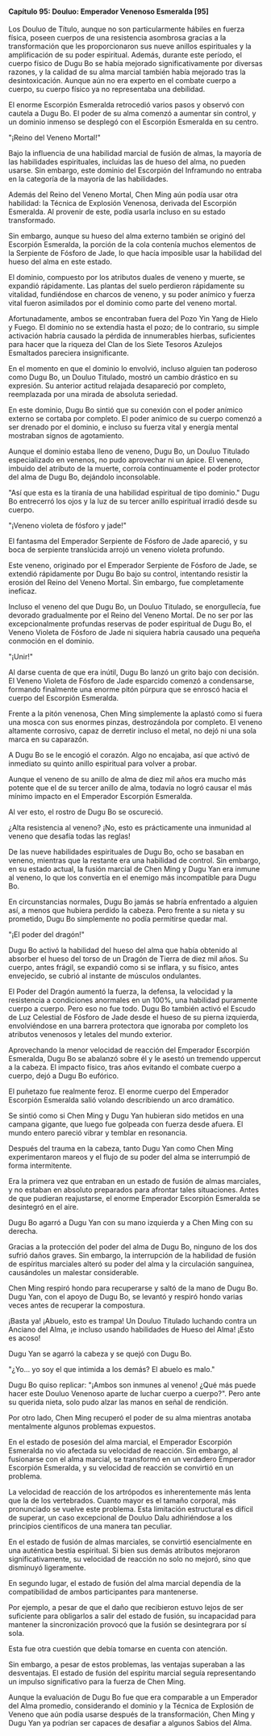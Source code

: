 
#### Capítulo 95: Douluo: Emperador Venenoso Esmeralda [95]

Los Douluo de Título, aunque no son particularmente hábiles en fuerza física, poseen cuerpos de una resistencia asombrosa gracias a la transformación que les proporcionaron sus nueve anillos espirituales y la amplificación de su poder espiritual. Además, durante este período, el cuerpo físico de Dugu Bo se había mejorado significativamente por diversas razones, y la calidad de su alma marcial también había mejorado tras la desintoxicación. Aunque aún no era experto en el combate cuerpo a cuerpo, su cuerpo físico ya no representaba una debilidad.

El enorme Escorpión Esmeralda retrocedió varios pasos y observó con cautela a Dugu Bo. El poder de su alma comenzó a aumentar sin control, y un dominio inmenso se desplegó con el Escorpión Esmeralda en su centro.

"¡Reino del Veneno Mortal!"

Bajo la influencia de una habilidad marcial de fusión de almas, la mayoría de las habilidades espirituales, incluidas las de hueso del alma, no pueden usarse. Sin embargo, este dominio del Escorpión del Inframundo no entraba en la categoría de la mayoría de las habilidades.

Además del Reino del Veneno Mortal, Chen Ming aún podía usar otra habilidad: la Técnica de Explosión Venenosa, derivada del Escorpión Esmeralda. Al provenir de este, podía usarla incluso en su estado transformado.

Sin embargo, aunque su hueso del alma externo también se originó del Escorpión Esmeralda, la porción de la cola contenía muchos elementos de la Serpiente de Fósforo de Jade, lo que hacía imposible usar la habilidad del hueso del alma en este estado.

El dominio, compuesto por los atributos duales de veneno y muerte, se expandió rápidamente. Las plantas del suelo perdieron rápidamente su vitalidad, fundiéndose en charcos de veneno, y su poder anímico y fuerza vital fueron asimilados por el dominio como parte del veneno mortal.

Afortunadamente, ambos se encontraban fuera del Pozo Yin Yang de Hielo y Fuego. El dominio no se extendía hasta el pozo; de lo contrario, su simple activación habría causado la pérdida de innumerables hierbas, suficientes para hacer que la riqueza del Clan de los Siete Tesoros Azulejos Esmaltados pareciera insignificante.

En el momento en que el dominio lo envolvió, incluso alguien tan poderoso como Dugu Bo, un Douluo Titulado, mostró un cambio drástico en su expresión. Su anterior actitud relajada desapareció por completo, reemplazada por una mirada de absoluta seriedad.

En este dominio, Dugu Bo sintió que su conexión con el poder anímico externo se cortaba por completo. El poder anímico de su cuerpo comenzó a ser drenado por el dominio, e incluso su fuerza vital y energía mental mostraban signos de agotamiento.

Aunque el dominio estaba lleno de veneno, Dugu Bo, un Douluo Titulado especializado en venenos, no pudo aprovechar ni un ápice. El veneno, imbuido del atributo de la muerte, corroía continuamente el poder protector del alma de Dugu Bo, dejándolo inconsolable.

"Así que esta es la tiranía de una habilidad espiritual de tipo dominio." Dugu Bo entrecerró los ojos y la luz de su tercer anillo espiritual irradió desde su cuerpo.

"¡Veneno violeta de fósforo y jade!"

El fantasma del Emperador Serpiente de Fósforo de Jade apareció, y su boca de serpiente translúcida arrojó un veneno violeta profundo.

Este veneno, originado por el Emperador Serpiente de Fósforo de Jade, se extendió rápidamente por Dugu Bo bajo su control, intentando resistir la erosión del Reino del Veneno Mortal. Sin embargo, fue completamente ineficaz.

Incluso el veneno del que Dugu Bo, un Douluo Titulado, se enorgullecía, fue devorado gradualmente por el Reino del Veneno Mortal. De no ser por las excepcionalmente profundas reservas de poder espiritual de Dugu Bo, el Veneno Violeta de Fósforo de Jade ni siquiera habría causado una pequeña conmoción en el dominio.

"¡Unir!"

Al darse cuenta de que era inútil, Dugu Bo lanzó un grito bajo con decisión. El Veneno Violeta de Fósforo de Jade esparcido comenzó a condensarse, formando finalmente una enorme pitón púrpura que se enroscó hacia el cuerpo del Escorpión Esmeralda.

Frente a la pitón venenosa, Chen Ming simplemente la aplastó como si fuera una mosca con sus enormes pinzas, destrozándola por completo. El veneno altamente corrosivo, capaz de derretir incluso el metal, no dejó ni una sola marca en su caparazón.

A Dugu Bo se le encogió el corazón. Algo no encajaba, así que activó de inmediato su quinto anillo espiritual para volver a probar.

Aunque el veneno de su anillo de alma de diez mil años era mucho más potente que el de su tercer anillo de alma, todavía no logró causar el más mínimo impacto en el Emperador Escorpión Esmeralda.

Al ver esto, el rostro de Dugu Bo se oscureció.

¿Alta resistencia al veneno? ¡No, esto es prácticamente una inmunidad al veneno que desafía todas las reglas!

De las nueve habilidades espirituales de Dugu Bo, ocho se basaban en veneno, mientras que la restante era una habilidad de control. Sin embargo, en su estado actual, la fusión marcial de Chen Ming y Dugu Yan era inmune al veneno, lo que los convertía en el enemigo más incompatible para Dugu Bo.

En circunstancias normales, Dugu Bo jamás se habría enfrentado a alguien así, a menos que hubiera perdido la cabeza. Pero frente a su nieta y su prometido, Dugu Bo simplemente no podía permitirse quedar mal.

"¡El poder del dragón!"

Dugu Bo activó la habilidad del hueso del alma que había obtenido al absorber el hueso del torso de un Dragón de Tierra de diez mil años. Su cuerpo, antes frágil, se expandió como si se inflara, y su físico, antes envejecido, se cubrió al instante de músculos ondulantes.

El Poder del Dragón aumentó la fuerza, la defensa, la velocidad y la resistencia a condiciones anormales en un 100%, una habilidad puramente cuerpo a cuerpo. Pero eso no fue todo. Dugu Bo también activó el Escudo de Luz Celestial de Fósforo de Jade desde el hueso de su pierna izquierda, envolviéndose en una barrera protectora que ignoraba por completo los atributos venenosos y letales del mundo exterior.

Aprovechando la menor velocidad de reacción del Emperador Escorpión Esmeralda, Dugu Bo se abalanzó sobre él y le asestó un tremendo uppercut a la cabeza. El impacto físico, tras años evitando el combate cuerpo a cuerpo, dejó a Dugu Bo eufórico.

El puñetazo fue realmente feroz. El enorme cuerpo del Emperador Escorpión Esmeralda salió volando describiendo un arco dramático.

Se sintió como si Chen Ming y Dugu Yan hubieran sido metidos en una campana gigante, que luego fue golpeada con fuerza desde afuera. El mundo entero pareció vibrar y temblar en resonancia.

Después del trauma en la cabeza, tanto Dugu Yan como Chen Ming experimentaron mareos y el flujo de su poder del alma se interrumpió de forma intermitente.

Era la primera vez que entraban en un estado de fusión de almas marciales, y no estaban en absoluto preparados para afrontar tales situaciones. Antes de que pudieran reajustarse, el enorme Emperador Escorpión Esmeralda se desintegró en el aire.

Dugu Bo agarró a Dugu Yan con su mano izquierda y a Chen Ming con su derecha.

Gracias a la protección del poder del alma de Dugu Bo, ninguno de los dos sufrió daños graves. Sin embargo, la interrupción de la habilidad de fusión de espíritus marciales alteró su poder del alma y la circulación sanguínea, causándoles un malestar considerable.

Chen Ming respiró hondo para recuperarse y saltó de la mano de Dugu Bo. Dugu Yan, con el apoyo de Dugu Bo, se levantó y respiró hondo varias veces antes de recuperar la compostura.

¡Basta ya! ¡Abuelo, esto es trampa! Un Douluo Titulado luchando contra un Anciano del Alma, ¡e incluso usando habilidades de Hueso del Alma! ¡Esto es acoso!

Dugu Yan se agarró la cabeza y se quejó con Dugu Bo.

"¿Yo... yo soy el que intimida a los demás? El abuelo es malo."

Dugu Bo quiso replicar: "¡Ambos son inmunes al veneno! ¿Qué más puede hacer este Douluo Venenoso aparte de luchar cuerpo a cuerpo?". Pero ante su querida nieta, solo pudo alzar las manos en señal de rendición.

Por otro lado, Chen Ming recuperó el poder de su alma mientras anotaba mentalmente algunos problemas expuestos.

En el estado de posesión del alma marcial, el Emperador Escorpión Esmeralda no vio afectada su velocidad de reacción. Sin embargo, al fusionarse con el alma marcial, se transformó en un verdadero Emperador Escorpión Esmeralda, y su velocidad de reacción se convirtió en un problema.

La velocidad de reacción de los artrópodos es inherentemente más lenta que la de los vertebrados. Cuanto mayor es el tamaño corporal, más pronunciado se vuelve este problema. Esta limitación estructural es difícil de superar, un caso excepcional de Douluo Dalu adhiriéndose a los principios científicos de una manera tan peculiar.

En el estado de fusión de almas marciales, se convirtió esencialmente en una auténtica bestia espiritual. Si bien sus demás atributos mejoraron significativamente, su velocidad de reacción no solo no mejoró, sino que disminuyó ligeramente.

En segundo lugar, el estado de fusión del alma marcial dependía de la compatibilidad de ambos participantes para mantenerse.

Por ejemplo, a pesar de que el daño que recibieron estuvo lejos de ser suficiente para obligarlos a salir del estado de fusión, su incapacidad para mantener la sincronización provocó que la fusión se desintegrara por sí sola.

Esta fue otra cuestión que debía tomarse en cuenta con atención.

Sin embargo, a pesar de estos problemas, las ventajas superaban a las desventajas. El estado de fusión del espíritu marcial seguía representando un impulso significativo para la fuerza de Chen Ming.

Aunque la evaluación de Dugu Bo fue que era comparable a un Emperador del Alma promedio, considerando el dominio y la Técnica de Explosión de Veneno que aún podía usarse después de la transformación, Chen Ming y Dugu Yan ya podrían ser capaces de desafiar a algunos Sabios del Alma.